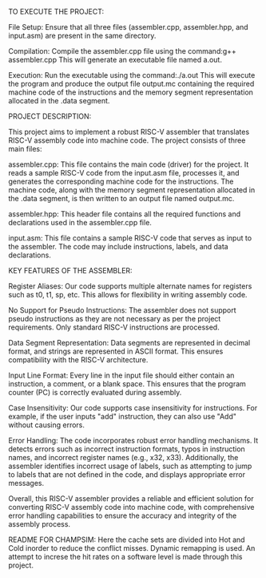 TO EXECUTE THE PROJECT:

File Setup:
Ensure that all three files (assembler.cpp, assembler.hpp, and input.asm) are present in the same directory.

Compilation:
Compile the assembler.cpp file using the command:g++ assembler.cpp
This will generate an executable file named a.out.

Execution:
Run the executable using the command:./a.out
This will execute the program and produce the output file output.mc containing the required machine code of the instructions and the memory segment representation allocated in the .data segment.


PROJECT DESCRIPTION:

This project aims to implement a robust RISC-V assembler that translates RISC-V assembly code into machine code. The project consists of three main files:

assembler.cpp: This file contains the main code (driver) for the project. It reads a sample RISC-V code from the input.asm file, processes it, and generates the corresponding machine code for the instructions. The machine code, along with the memory segment representation allocated in the .data segment, is then written to an output file named output.mc.

assembler.hpp: This header file contains all the required functions and declarations used in the assembler.cpp file.

input.asm: This file contains a sample RISC-V code that serves as input to the assembler. The code may include instructions, labels, and data declarations.

KEY FEATURES OF THE ASSEMBLER:

Register Aliases: Our code supports multiple alternate names for registers such as t0, t1, sp, etc. This allows for flexibility in writing assembly code.

No Support for Pseudo Instructions: The assembler does not support pseudo instructions as they are not necessary as per the project requirements. Only standard RISC-V instructions are processed.

Data Segment Representation: Data segments are represented in decimal format, and strings are represented in ASCII format. This ensures compatibility with the RISC-V architecture.

Input Line Format: Every line in the input file should either contain an instruction, a comment, or a blank space. This ensures that the program counter (PC) is correctly evaluated during assembly.

Case Insensitivity: Our code supports case insensitivity for instructions. For example, if the user inputs "add" instruction, they can also use "Add" without causing errors.

Error Handling: The code incorporates robust error handling mechanisms. It detects errors such as incorrect instruction formats, typos in instruction names, and incorrect register names (e.g., x32, x33). Additionally, the assembler identifies incorrect usage of labels, such as attempting to jump to labels that are not defined in the code, and displays appropriate error messages.

Overall, this RISC-V assembler provides a reliable and efficient solution for converting RISC-V assembly code into machine code, with comprehensive error handling capabilities to ensure the accuracy and integrity of the assembly process.

README FOR CHAMPSIM:
Here the cache sets are divided into Hot and Cold inorder to reduce the conflict misses.
Dynamic remapping is used.
An attempt to increse the hit rates on a software level is made through this project.

